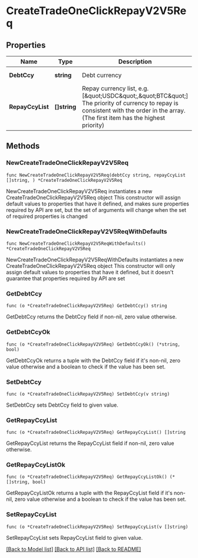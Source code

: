 # CreateTradeOneClickRepayV2V5Req

## Properties

Name | Type | Description | Notes
------------ | ------------- | ------------- | -------------
**DebtCcy** | **string** | Debt currency | [default to ""]
**RepayCcyList** | **[]string** | Repay currency list, e.g. [\&quot;USDC\&quot;,\&quot;BTC\&quot;]  The priority of currency to repay is consistent with the order in the array. (The first item has the highest priority) | 

## Methods

### NewCreateTradeOneClickRepayV2V5Req

`func NewCreateTradeOneClickRepayV2V5Req(debtCcy string, repayCcyList []string, ) *CreateTradeOneClickRepayV2V5Req`

NewCreateTradeOneClickRepayV2V5Req instantiates a new CreateTradeOneClickRepayV2V5Req object
This constructor will assign default values to properties that have it defined,
and makes sure properties required by API are set, but the set of arguments
will change when the set of required properties is changed

### NewCreateTradeOneClickRepayV2V5ReqWithDefaults

`func NewCreateTradeOneClickRepayV2V5ReqWithDefaults() *CreateTradeOneClickRepayV2V5Req`

NewCreateTradeOneClickRepayV2V5ReqWithDefaults instantiates a new CreateTradeOneClickRepayV2V5Req object
This constructor will only assign default values to properties that have it defined,
but it doesn't guarantee that properties required by API are set

### GetDebtCcy

`func (o *CreateTradeOneClickRepayV2V5Req) GetDebtCcy() string`

GetDebtCcy returns the DebtCcy field if non-nil, zero value otherwise.

### GetDebtCcyOk

`func (o *CreateTradeOneClickRepayV2V5Req) GetDebtCcyOk() (*string, bool)`

GetDebtCcyOk returns a tuple with the DebtCcy field if it's non-nil, zero value otherwise
and a boolean to check if the value has been set.

### SetDebtCcy

`func (o *CreateTradeOneClickRepayV2V5Req) SetDebtCcy(v string)`

SetDebtCcy sets DebtCcy field to given value.


### GetRepayCcyList

`func (o *CreateTradeOneClickRepayV2V5Req) GetRepayCcyList() []string`

GetRepayCcyList returns the RepayCcyList field if non-nil, zero value otherwise.

### GetRepayCcyListOk

`func (o *CreateTradeOneClickRepayV2V5Req) GetRepayCcyListOk() (*[]string, bool)`

GetRepayCcyListOk returns a tuple with the RepayCcyList field if it's non-nil, zero value otherwise
and a boolean to check if the value has been set.

### SetRepayCcyList

`func (o *CreateTradeOneClickRepayV2V5Req) SetRepayCcyList(v []string)`

SetRepayCcyList sets RepayCcyList field to given value.



[[Back to Model list]](../README.md#documentation-for-models) [[Back to API list]](../README.md#documentation-for-api-endpoints) [[Back to README]](../README.md)


